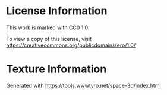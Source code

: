 # License Information

This work is marked with CC0 1.0.

To view a copy of this license, visit https://creativecommons.org/publicdomain/zero/1.0/

# Texture Information

Generated with https://tools.wwwtyro.net/space-3d/index.html
